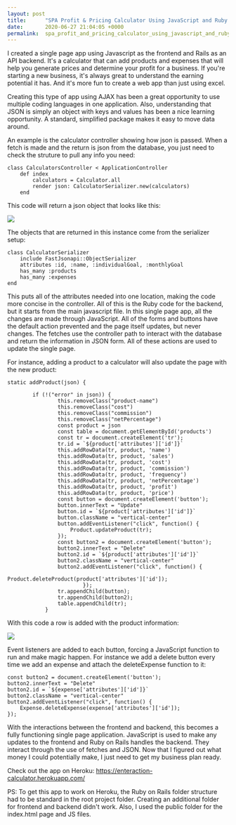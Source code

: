 ```yaml
---
layout: post
title:      "SPA Profit & Pricing Calculator Using JavaScript and Ruby on Rails API"
date:       2020-06-27 21:04:05 +0000
permalink:  spa_profit_and_pricing_calculator_using_javascript_and_ruby_on_rails_api
---
```



I created a single page app using Javascript as the frontend and Rails as an API backend. It's a calculator that can add products and expenses that will help you generate prices and determine your profit for a business. If you're starting a new business, it's always great to understand the earning potential it has. And it's more fun to create a web app than just using excel. 

Creating this type of app using AJAX has been a great opportunity to use multiple coding languages in one application. Also, understanding that JSON is simply an object with keys and values has been a nice learning opportunity. A standard, simplified package makes it easy to move data around.

An example is the calculator controller showing how json is passed. When a fetch is made and the return is json from the database, you just need to check the struture to pull any info you need:

```
class CalculatorsController < ApplicationController
    def index
        calculators = Calculator.all
        render json: CalculatorSerializer.new(calculators)
    end
```

This code will return a json object that looks like this:

![](https://drive.google.com/thumbnail?id=1Nb3xFQNx8lMS_nTyZBe2QVWSUSIzFlfF)

The objects that are returned in this instance come from the serializer setup:

```
class CalculatorSerializer
    include FastJsonapi::ObjectSerializer
    attributes :id, :name, :individualGoal, :monthlyGoal
    has_many :products
    has_many :expenses
end
```

This puts all of the attributes needed into one location, making the code more concise in the controller. All of this is the Ruby code for the backend, but it starts from the main javascript file. In this single page app, all the changes are made through JavaScript. All of the forms and buttons have the default action prevented and the page itself updates, but never changes. The fetches use the controller path to interact with the database and return the information in JSON form. All of these actions are used to update the single page.

For instance, adding a product to a calculator will also update the page with the new product:

```
static addProduct(json) {

        if (!("error" in json)) {
                this.removeClass("product-name")
                this.removeClass("cost")
                this.removeClass("commission")
                this.removeClass("netPercentage")
                const product = json
                const table = document.getElementById('products')
                const tr = document.createElement('tr');
                tr.id = `${product['attributes']['id']}`
                this.addRowData(tr, product, 'name')
                this.addRowData(tr, product, 'sales')
                this.addRowData(tr, product, 'cost')
                this.addRowData(tr, product, 'commission')
                this.addRowData(tr, product, 'frequency')
                this.addRowData(tr, product, 'netPercentage')
                this.addRowData(tr, product, 'profit')
                this.addRowData(tr, product, 'price')
                const button = document.createElement('button');
                button.innerText = "Update"
                button.id = `${product['attributes']['id']}`
                button.className = "vertical-center"
                button.addEventListener("click", function() {
                    Product.updateProduct(tr);
                });
                const button2 = document.createElement('button');
                button2.innerText = "Delete"
                button2.id = `${product['attributes']['id']}`
                button2.className = "vertical-center"
                button2.addEventListener("click", function() {
                            Product.deleteProduct(product['attributes']['id']);
                        });
                tr.appendChild(button);
                tr.appendChild(button2);
                table.appendChild(tr);
            }
```

With this code a row is added with the product information:

![](https://drive.google.com/thumbnail?id=1b8EBCPLIopKWL4SLEaBuP6xVW68Erb0h)

Event listeners are added to each button, forcing a JavaScript function to run and make magic happen. For instance we add a delete button every time we add an expense and attach the deleteExpense function to it:

```
const button2 = document.createElement('button');
button2.innerText = "Delete"
button2.id = `${expense['attributes']['id']}`
button2.className = "vertical-center"
button2.addEventListener("click", function() {
    Expense.deleteExpense(expense['attributes']['id']);
});
```

With the interactions between the frontend and backend, this becomes a fully functioning single page application. JavaScript is used to make any updates to the frontend and Ruby on Rails handles the backend. They interact through the use of fetches and JSON. Now that I figured out what money I could potentially make, I just need to get my business plan ready.

Check out the app on Heroku: https://enteraction-calculator.herokuapp.com/

PS: To get this app to work on Heroku, the Ruby on Rails folder structure had to be standard in the root project folder. Creating an additional folder for frontend and backend didn't work. Also, I used the public folder for the index.html page and JS files.
